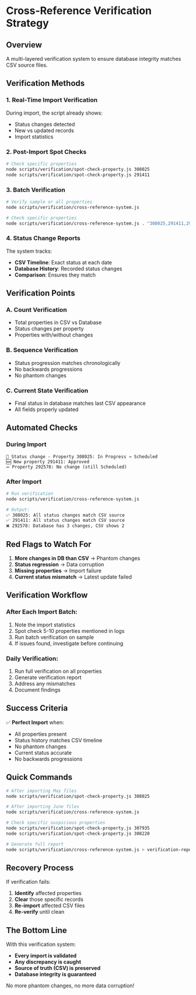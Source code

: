 # Cross-Reference Verification Strategy

## Overview
A multi-layered verification system to ensure database integrity matches CSV source files.

## Verification Methods

### 1. **Real-Time Import Verification**
During import, the script already shows:
- Status changes detected
- New vs updated records
- Import statistics

### 2. **Post-Import Spot Checks**
```bash
# Check specific properties
node scripts/verification/spot-check-property.js 308025
node scripts/verification/spot-check-property.js 291411
```

### 3. **Batch Verification**
```bash
# Verify sample or all properties
node scripts/verification/cross-reference-system.js

# Check specific properties
node scripts/verification/cross-reference-system.js . "308025,291411,292578"
```

### 4. **Status Change Reports**
The system tracks:
- **CSV Timeline**: Exact status at each date
- **Database History**: Recorded status changes
- **Comparison**: Ensures they match

## Verification Points

### A. **Count Verification**
- Total properties in CSV vs Database
- Status changes per property
- Properties with/without changes

### B. **Sequence Verification**
- Status progression matches chronologically
- No backwards progressions
- No phantom changes

### C. **Current State Verification**
- Final status in database matches last CSV appearance
- All fields properly updated

## Automated Checks

### During Import
```
📝 Status change - Property 308025: In Progress → Scheduled
🆕 New property 291411: Approved
➖ Property 292578: No change (still Scheduled)
```

### After Import
```bash
# Run verification
node scripts/verification/cross-reference-system.js

# Output:
✅ 308025: All status changes match CSV source
✅ 291411: All status changes match CSV source
❌ 292578: Database has 3 changes, CSV shows 2
```

## Red Flags to Watch For

1. **More changes in DB than CSV** → Phantom changes
2. **Status regression** → Data corruption
3. **Missing properties** → Import failure
4. **Current status mismatch** → Latest update failed

## Verification Workflow

### After Each Import Batch:
1. Note the import statistics
2. Spot check 5-10 properties mentioned in logs
3. Run batch verification on sample
4. If issues found, investigate before continuing

### Daily Verification:
1. Run full verification on all properties
2. Generate verification report
3. Address any mismatches
4. Document findings

## Success Criteria

✅ **Perfect Import** when:
- All properties present
- Status history matches CSV timeline
- No phantom changes
- Current status accurate
- No backwards progressions

## Quick Commands

```bash
# After importing May files
node scripts/verification/spot-check-property.js 308025

# After importing June files  
node scripts/verification/cross-reference-system.js

# Check specific suspicious properties
node scripts/verification/spot-check-property.js 307935
node scripts/verification/spot-check-property.js 308220

# Generate full report
node scripts/verification/cross-reference-system.js > verification-report.txt
```

## Recovery Process

If verification fails:
1. **Identify** affected properties
2. **Clear** those specific records
3. **Re-import** affected CSV files
4. **Re-verify** until clean

## The Bottom Line

With this verification system:
- **Every import is validated**
- **Any discrepancy is caught**
- **Source of truth (CSV) is preserved**
- **Database integrity is guaranteed**

No more phantom changes, no more data corruption!